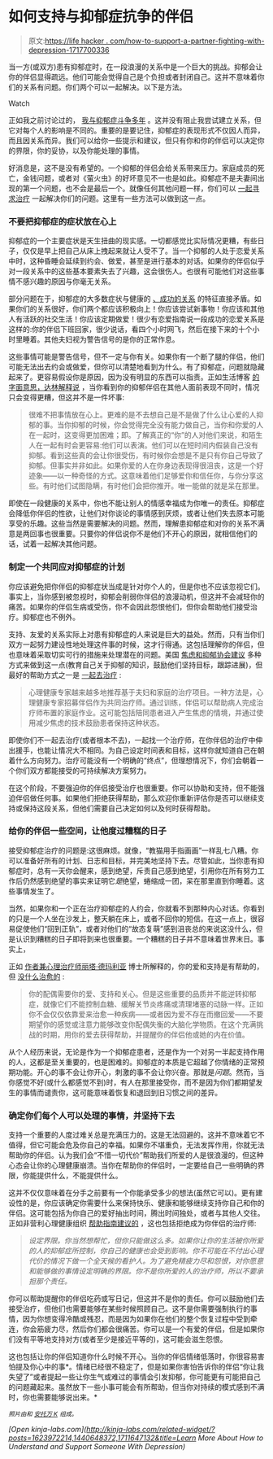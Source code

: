 # 如何支持与抑郁症抗争的伴侣

> 原文:[https://life hacker . com/how-to-support-a-partner-fighting-with-depression-1717700336](https://lifehacker.com/how-to-support-a-partner-struggling-with-depression-1717700336)

当一方(或双方)患有抑郁症时，在一段浪漫的关系中是一个巨大的挑战。抑郁会让你的伴侣显得疏远。他们可能会觉得自己是个负担或者封闭自己。这并不意味着你们的关系有问题。你们两个可以一起解决。以下是方法。

Watch

正如我之前讨论过的， [我与抑郁症斗争多年](https://lifehacker.com/five-lessons-i-learned-from-dealing-with-depression-1595249546) 。这并没有阻止我尝试建立关系，但它对每个人的影响是不同的。重要的是要记住，抑郁症的表现形式不仅因人而异，而且因关系而异。我们可以给你一些提示和建议，但只有你和你的伴侣可以决定你的界限，你的妥协，以及你能处理的事情。

好消息是，这不是没有希望的。一个抑郁的伴侣会给关系带来压力。家庭成员的死亡，金钱问题，或者对《萤火虫》的好坏意见不一也是如此。抑郁症不是夫妻间出现的第一个问题，也不会是最后一个。就像任何其他问题一样，你们可以 [一起寻求治疗](https://lifehacker.com/what-to-expect-from-couples-therapy-512019720) 一起解决你们的问题。这里有一些方法可以做到这一点。

### **不要把抑郁症的症状放在心上**

抑郁症的一个主要症状是天生扭曲的现实感。一切都感觉比实际情况更糟，有些日子，仅仅是早上把自己从床上拽起来就让人受不了。当一个抑郁的人处于恋爱关系中时，这种昏睡会延续到约会、做爱，甚至是进行基本的对话。如果你的伴侣似乎对一段关系中的这些基本要素失去了兴趣，这会很伤人。也很有可能他们对这些事情不感兴趣的原因与你毫无关系。

部分问题在于，抑郁症的大多数症状与健康的 [、成功的关系](https://lifehacker.com/what-research-tells-us-about-the-most-successful-relati-1552386916) 的特征直接矛盾。如果你们的关系很好，你们两个都应该积极向上！你应该尝试新事物！你应该和其他人有活跃的社交生活！你应该定期做爱！很少有恋爱指南说一段成功的恋爱关系是这样的:你的伴侣下班回家，很少说话，看四个小时网飞，然后在接下来的十个小时里睡着。其他夫妇视为警告信号的是你的正常作息。

这些事情可能是警告信号，但不一定与你有关。如果你有一个断了腿的伴侣，他们可能无法出去约会或做爱，但你可以清楚地看到为什么。有了抑郁症，问题就隐藏起来了。更容易假设你是原因，因为没有明显的东西可以指责。正如生活博客 [的字面意思，达林解释说](http://www.literallydarling.com/blog/2013/05/29/loving-someone-with-depression/) ，当你看到你的抑郁伴侣在其他人面前表现不同时，情况只会变得更糟，但这并不是一件坏事:

> 很难不把事情放在心上。更难的是不去想自己是不是做了什么让心爱的人抑郁的事。当你抑郁的时候，你会觉得完全没有能力做自己，当你和你爱的人在一起时，这变得更加困难；即。了解真正的“你”的人对他们来说，和陌生人在一起有时会更容易:他们可以表演。他们可以在短时间内假装自己没有抑郁。看到这些真的会让你很受伤，有时候你会想是不是只有你自己导致了抑郁。但事实并非如此。如果你爱的人在你身边表现得很沮丧，这是一个好迹象——以一种奇怪的方式。这意味着他们足够爱你和信任你，与你分享这些。有时他们试图隐瞒，有时他们会把你推开。唯一能做的就是呆在那里。

即使在一段健康的关系中，你也不能让别人的情感幸福成为你唯一的责任。抑郁症会降低你伴侣的性欲，让他们对你谈论的事情感到厌烦，或者让他们失去原本可能享受的乐趣。这些当然是需要解决的问题。然而，理解患抑郁症和对你的关系不满意是两回事也很重要。只要你的伴侣说你不是他们不开心的原因，就相信他们的话，试着一起解决其他问题。

### **制定一个共同应对抑郁症的计划**

你应该避免把你伴侣的抑郁症状当成是针对你个人的，但是你也不应该忽视它们。事实上，当你感到被忽视时，抑郁会削弱你伴侣的浪漫动机，但这并不会减轻你的痛苦。如果你的伴侣生病或受伤，你不会因此怨恨他们，但你会帮助他们接受治疗。抑郁症也不例外。

支持、友爱的关系实际上对患有抑郁症的人来说是巨大的益处。然而，只有当你们双方一起努力建设性地处理这件事的时候，这才行得通。这包括理解你的伴侣，但也意味着采取切实可行的措施来处理潜在的问题。美国 [焦虑和抑郁协会建议](http://www.adaa.org/finding-help/helping-others/spouse-or-partner) 多种方式来做到这一点(教育自己关于抑郁的知识，鼓励他们坚持目标，跟踪进展)，但最好的帮助方式之一是 [一起去治疗](http://lifehacker.com/what-to-expect-from-couples-therapy-512019720) :

> 心理健康专家越来越多地推荐基于夫妇和家庭的治疗项目。一种方法是，心理健康专家招募伴侣作为共同治疗师。通过训练，伴侣可以帮助病人完成治疗师布置的家庭作业。这可能包括陪同患者进入产生焦虑的情境，并通过使用减少焦虑的技术鼓励患者保持这种状态。

即使你们不一起去治疗(或者根本不去)，一起找一个治疗师，在你伴侣的治疗中伸出援手，也能让情况大不相同。为自己设定时间表和目标，这样你就知道自己在朝着什么方向努力。治疗可能没有一个明确的“终点”，但理想情况下，你们会朝着一个你们双方都能接受的可持续解决方案努力。

在这个阶段，不要强迫你的伴侣接受治疗也很重要。你可以协助和支持，但不能强迫伴侣做任何事。如果他们拒绝获得帮助，那么欢迎你重新评估你是否可以继续支持或保持这段关系，但他们需要自己决定如何以及何时获得帮助。

### **给你的伴侣一些空间，让他度过糟糕的日子**

接受抑郁症治疗的问题是:这很麻烦。就像，“教猫用手指画画”一样乱七八糟。你可以准备好所有的计划、日志和目标，并完美地坚持下去。尽管如此，当你患有抑郁症时，总有一天你会醒来，感到绝望，斥责自己感到绝望，引用你在所有努力工作后仍然感到绝望的事实来证明它*是*绝望，蜷缩成一团，呆在那里直到你睡着。这些事情发生了。

当然，如果你和一个正在治疗抑郁症的人约会，你就看不到那种内心对话。你看到的只是一个人坐在沙发上，整天躺在床上，或者不回你的短信。在这一点上，很容易促使他们“回到正轨”，或者对他们的“故态复萌”感到沮丧总的来说这没什么，但是认识到糟糕的日子即将到来也很重要。一个糟糕的日子并不意味着世界末日。事实上，

正如 [作者兼心理治疗师丽塔·德玛利亚](https://therapists.psychologytoday.com/rms/name/Rita_DeMaria_PhD,LMFT,LSW,CST_Blue+Bell_Pennsylvania_118922) 博士所解释的，你的爱和支持是有帮助的，但 [没什么治愈的](http://www.rd.com/advice/relationships/how-to-cope-with-a-depressed-spouse/3/) :

> 你的配偶需要你的爱、支持和关心。但是这些重要的品质并不能逆转抑郁症，就像它们不能控制血糖、缓解关节炎疼痛或清理堵塞的动脉一样。正如你不会仅仅依靠爱来治愈一种疾病——或者因为爱不存在而撤回爱——不要期望你的感觉或注意力能够改变你配偶失衡的大脑化学物质。在这个充满挑战的时期，用你的爱去获得帮助，并提醒你的伴侣他或她的内在价值。

从个人经历来说，无论是作为一个抑郁症患者，还是作为一个对另一半起支持作用的人，这都是至关重要的，也是困难的。抑郁症的本质是它超越了你情绪的正常预期功能。开心的事不会让你开心，刺激的事不会让你兴奋。那就是*问题*。然而，当你感觉不好(或什么都感觉不到)时，有人在那里接受你，而不是因为你们都期望发生的事情而谴责你，这可能意味着恢复和退回到旧习惯之间的差异。

### **确定你们每个人可以处理的事情，并坚持下去**

支持一个重要的人度过难关总是充满压力的。这是无法回避的。这并不意味着它不值得，但它可能会危及你自己的幸福。如果你不堪重负，无法发挥作用，你就无法帮助你的伴侣。认为我们会“不惜一切代价”帮助我们所爱的人是很浪漫的，但这种心态会让你的心理健康崩溃。当你在帮助你的伴侣时，一定要给自己一些明确的界限，你能提供什么，不能提供什么。

这并不仅仅意味着在分手之前要有一个你能承受多少的想法(虽然它可以)。更有建设性的是，你应该确定你需要什么来保持快乐、健康和能够继续支持你自己和你的伴侣。这可能包括为你自己的爱好抽出时间，腾出时间独处，或者与其他人交往。正如非营利心理健康组织 [帮助指南建议的](http://www.helpguide.org/articles/depression/helping-a-depressed-person.htm) ，这也包括拒绝成为你伴侣的治疗师:

> *设定界限。你当然想帮忙，但你只能做这么多。如果你让你的生活被你所爱的人的抑郁症所控制，你自己的健康也会受到影响。你不可能在不付出心理代价的情况下做一个全天候的看护人。为了避免精疲力尽和怨恨，对你愿意和能够做的事情设定明确的界限。你不是你所爱的人的治疗师，所以不要承担那个责任。*

你可以帮助提醒你的伴侣吃药或写日记，但这并不是你的责任。你可以鼓励他们去接受治疗，但他们也需要能够在某些时候照顾自己。这不是你需要强制执行的事情，因为你想变得冷酷或残忍，而是因为如果你在他们的整个恢复过程中受到牵连，你会筋疲力尽，然后你们都会很痛苦。你可以是一个有爱的伴侣，但是如果你们没有平等地支持对方(或者至少是接近平等的)，这可能会滋生怨恨。

这也包括让你的伴侣知道你什么时候不开心。当你的伴侣情绪低落时，你很容易害怕提及你心中的事*。情绪已经很不稳定了，但是如果你害怕告诉你的伴侣“你让我失望了”或者提起一些让你生气或难过的事情会引发抑郁，你可能更有可能把自己的问题藏起来。虽然放下一些小事可能会有所帮助，但当你对持续的模式感到不满时，你也需要能够说出来。*

<small>*照片由*</small>[<small></small>](http://hyperboleandahalf.blogspot.com/2013/05/depression-part-two.html)*<small>*和*</small> [<small>*安托万 K*</small>](https://www.flickr.com/photos/ktoine/8333247186/) <small>*组成。*</small>*

*[Open *kinja-labs.com*](http://kinja-labs.com/related-widget/?posts=1623972214,1440648372,1711647132&title=Learn More About How to Understand and Support Someone With Depression)*